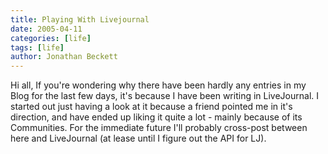 ```yaml
---
title: Playing With Livejournal
date: 2005-04-11
categories: [life]
tags: [life]
author: Jonathan Beckett
---
```


Hi all, If you're wondering why there have been hardly any entries in my Blog for the last few days, it's because I have been writing in LiveJournal. I started out just having a look at it because a friend pointed me in it's direction, and have ended up liking it quite a lot - mainly because of its Communities. For the immediate future I'll probably cross-post between here and LiveJournal (at lease until I figure out the API for LJ).